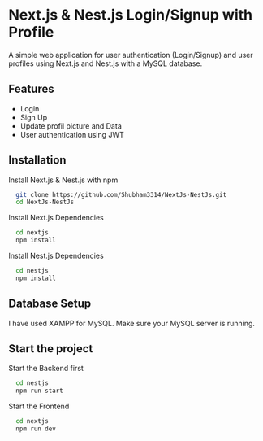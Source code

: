
# Next.js & Nest.js Login/Signup with Profile


A simple web application for user authentication (Login/Signup) and user profiles using Next.js and Nest.js with a MySQL database.


## Features

- Login
- Sign Up
- Update profil picture and Data
- User authentication using JWT





## Installation

Install Next.js & Nest.js with npm

```bash
  git clone https://github.com/Shubham3314/NextJs-NestJs.git
  cd NextJs-NestJs
```
Install Next.js Dependencies

```bash
  cd nextjs
  npm install
```

Install Nest.js Dependencies

```bash
  cd nestjs
  npm install
```
## Database Setup

I have used XAMPP for MySQL. Make sure your MySQL server is running.
## Start the project

Start the Backend first 

```bash
  cd nestjs
  npm run start
```
Start the Frontend

```bash
  cd nextjs
  npm run dev
```

